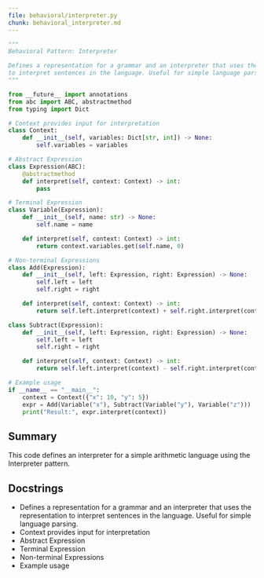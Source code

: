 ```yaml
---
file: behavioral/interpreter.py
chunk: behavioral_interpreter.md
---
```


```python
"""
Behavioral Pattern: Interpreter

Defines a representation for a grammar and an interpreter that uses the representation
to interpret sentences in the language. Useful for simple language parsing.
"""

from __future__ import annotations
from abc import ABC, abstractmethod
from typing import Dict

# Context provides input for interpretation
class Context:
    def __init__(self, variables: Dict[str, int]) -> None:
        self.variables = variables

# Abstract Expression
class Expression(ABC):
    @abstractmethod
    def interpret(self, context: Context) -> int:
        pass

# Terminal Expression
class Variable(Expression):
    def __init__(self, name: str) -> None:
        self.name = name

    def interpret(self, context: Context) -> int:
        return context.variables.get(self.name, 0)

# Non-terminal Expressions
class Add(Expression):
    def __init__(self, left: Expression, right: Expression) -> None:
        self.left = left
        self.right = right

    def interpret(self, context: Context) -> int:
        return self.left.interpret(context) + self.right.interpret(context)

class Subtract(Expression):
    def __init__(self, left: Expression, right: Expression) -> None:
        self.left = left
        self.right = right

    def interpret(self, context: Context) -> int:
        return self.left.interpret(context) - self.right.interpret(context)

# Example usage
if __name__ == "__main__":
    context = Context({"x": 10, "y": 5})
    expr = Add(Variable("x"), Subtract(Variable("y"), Variable("z")))  # x + (y - z)
    print("Result:", expr.interpret(context))

```

## Summary
This code defines an interpreter for a simple arithmetic language using the Interpreter pattern.

## Docstrings
- Defines a representation for a grammar and an interpreter that uses the representation to interpret sentences in the language. Useful for simple language parsing.
- Context provides input for interpretation
- Abstract Expression
- Terminal Expression
- Non-terminal Expressions
- Example usage

